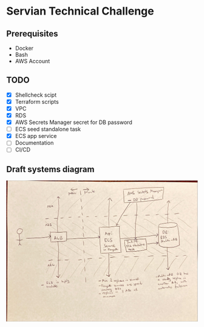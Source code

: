 # Servian Technical Challenge

## Prerequisites

- Docker
- Bash
- AWS Account

## TODO

- [x] Shellcheck scipt
- [x] Terraform scripts
- [x] VPC
- [x] RDS
- [x] AWS Secrets Manager secret for DB password
- [ ] ECS seed standalone task
- [x] ECS app service
- [ ] Documentation
- [ ] CI/CD

## Draft systems diagram

![Draft systems diagram](doc/assets/draft-system-diagram.jpeg "Draft systems diagram")
